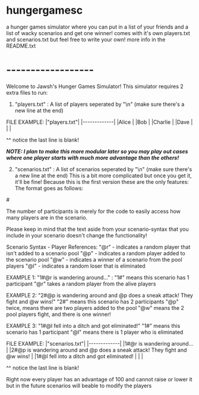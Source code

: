 # hungergamesc
a hunger games simulator where you can put in a list of your friends and a list of wacky scenarios and get one winner! comes with it's own players.txt and scenarios.txt but feel free to write your own! more info in the README.txt
# ------------------
Welcome to Jawsh's Hunger Games Simulator!
This simulator requires 2 extra files to run:

1) "players.txt" : 
A list of players seperated by "\n" (make sure there's a new line at the end)

FILE EXAMPLE:
|"players.txt"|
|-------------|
|Alice        |
|Bob          |
|Charlie      |
|Dave         |
|             | 

^^ notice the last line is blank!

***NOTE: I plan to make this more modular later so you may play out cases
where one player starts with much more advantage than the others!***


2) "scenarios.txt" :
A list of scenarios seperated by "\n" (make sure there's a new line at the end)
This is a bit more complicated but once you get it, it'll be fine!
Because this is the first version these are the only features:
The format goes as follows:

<number-of-participants>#<scenario-with-syntax-and-arbitrary-text><NEW-LINE>

The number of participants is merely for the code to easily access how many
players are in the scenario.

Please keep in mind that the text aside from your scenario-syntax that you 
include in your scenario doesn't change the functionality!

Scenario Syntax - Player References:
"@r" - indicates a random player that isn't added to a scenario pool
"@p" - indicates a random player added to the scenario pool
"@w" - indicates a winner of a scenario from the pool players
"@l" - indicates a random loser that is eliminated

EXAMPLE 1:
"1#@r is wandering around..." :
    "1#" means this scenario has 1 participant
    "@r" takes a random player from the alive players

EXAMPLE 2:
"2#@p is wandering around and @p does a sneak attack! They fight and @w wins!"
    "2#" means this scenario has 2 participants
    "@p" twice, means there are two players added to the pool
    "@w" means the 2 pool players fight, and there is one winner!

EXAMPLE 3:
"1#@l fell into a ditch and got eliminated!"
    "1#" means this scenario has 1 participant
    "@l" means there is 1 player who is eliminated

FILE EXAMPLE:
|"scenarios.txt"|
|-------------|
|1#@r is wandering around...        |
|2#@p is wandering around and @p does a sneak attack! They fight and @w wins!          |
|1#@l fell into a ditch and got eliminated!      |
|             | 

^^ notice the last line is blank!

Right now every player has an advantage of 100 and cannot raise or lower it but in the future
scenarios will beable to modify the players 
